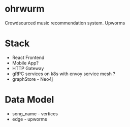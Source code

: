 # ohrwurm
Crowdsourced music recommendation system. Upworms

# Stack
- React Frontend
- Mobile App?
- HTTP Gateway
- gRPC services on k8s with envoy service mesh ?
- graphStore - Neo4j

# Data Model
- song_name - vertices
- edge - upworms
